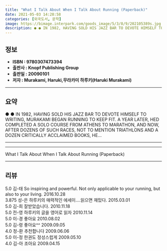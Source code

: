 ```yaml
---
title: "What I Talk About When I Talk About Running (Paperback)"
date: 2021-05-03 14:28:58
categories: [외국도서, 문학]
image: https://bimage.interpark.com/goods_image/5/3/8/9/202105389s.jpg
description: ● ● IN 1982, HAVING SOLD HIS JAZZ BAR TO DEVOTE HIMSELF TO WRITING, MURAKAMI BEGAN RUNNING TO KEEP FIT. A YEAR LATER, HED COMPLETED A SOLO COURSE FROM ATHENS
---
```


## **정보**

- **ISBN : 9780307473394**
- **출판사 : Knopf Publishing Group**
- **출판일 : 20090101**
- **저자 : Murakami, Haruki,무라카미 하루키(Haruki Murakami)**

------



## **요약**

●  ●  IN 1982, HAVING SOLD HIS JAZZ BAR TO DEVOTE HIMSELF TO WRITING, MURAKAMI BEGAN RUNNING TO KEEP FIT. A YEAR LATER, HED COMPLETED A SOLO COURSE FROM ATHENS TO MARATHON, AND NOW, AFTER DOZENS OF SUCH RACES, NOT TO MENTION TRIATHLONS AND A DOZEN CRITICALLY ACCLAIMED BOOKS, HE... 

------



------


What I Talk About When I Talk About Running (Paperback) 

------


## **리뷰** 

5.0 김-태 So inspiring and powerful. Not only applicable to your running, but also to your living.  2016.10.28 <br/>3.875 성-은 하루키의 매력적인 에세이....읽으면 재밌다. 2015.03.01 <br/>5.0 김-희 잘받았습니다. 2010.11.18 <br/>5.0 전-영 하루키의 글을 영어로 읽자 2010.11.14 <br/>5.0 이-경 좋아요 2010.08.02 <br/>5.0 김-령 좋아요^^ 2009.09.05 <br/>4.0 정-환 추천합니다 2009.06.06 <br/>5.0 이-정 한권도 정성스럽게 2009.05.10 <br/>4.0 김-아 조아요 2009.04.15 <br/>